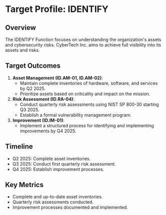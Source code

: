 # Target Profile: IDENTIFY

## Overview
The IDENTIFY Function focuses on understanding the organization's assets and cybersecurity risks. CyberTech Inc. aims to achieve full visibility into its assets and risks.

## Target Outcomes
1. **Asset Management (ID.AM-01, ID.AM-02)**:
   - Maintain complete inventories of hardware, software, and services by Q2 2025.
   - Prioritize assets based on criticality and impact on the mission.
2. **Risk Assessment (ID.RA-04)**:
   - Conduct quarterly risk assessments using NIST SP 800-30 starting Q3 2025.
   - Establish a formal vulnerability management program.
3. **Improvement (ID.IM-01)**:
   - Implement a structured process for identifying and implementing improvements by Q4 2025.

## Timeline
- Q2 2025: Complete asset inventories.
- Q3 2025: Conduct first quarterly risk assessment.
- Q4 2025: Establish improvement processes.

## Key Metrics
- Complete and up-to-date asset inventories.
- Quarterly risk assessments conducted.
- Improvement processes documented and implemented.
